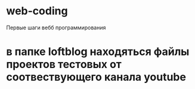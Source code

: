 # web-coding
Первые шаги вебб программирования


# в папке loftblog  находяться файлы проектов тестовых от соотвествующего канала youtube